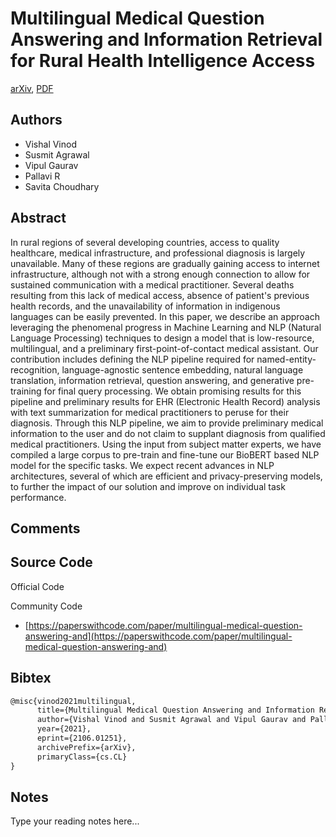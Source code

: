 
# Multilingual Medical Question Answering and Information Retrieval for Rural Health Intelligence Access

[arXiv](https://arxiv.org/abs/2106.01251), [PDF](https://arxiv.org/pdf/2106.01251.pdf)

## Authors

- Vishal Vinod
- Susmit Agrawal
- Vipul Gaurav
- Pallavi R
- Savita Choudhary

## Abstract

In rural regions of several developing countries, access to quality healthcare, medical infrastructure, and professional diagnosis is largely unavailable. Many of these regions are gradually gaining access to internet infrastructure, although not with a strong enough connection to allow for sustained communication with a medical practitioner. Several deaths resulting from this lack of medical access, absence of patient's previous health records, and the unavailability of information in indigenous languages can be easily prevented. In this paper, we describe an approach leveraging the phenomenal progress in Machine Learning and NLP (Natural Language Processing) techniques to design a model that is low-resource, multilingual, and a preliminary first-point-of-contact medical assistant. Our contribution includes defining the NLP pipeline required for named-entity-recognition, language-agnostic sentence embedding, natural language translation, information retrieval, question answering, and generative pre-training for final query processing. We obtain promising results for this pipeline and preliminary results for EHR (Electronic Health Record) analysis with text summarization for medical practitioners to peruse for their diagnosis. Through this NLP pipeline, we aim to provide preliminary medical information to the user and do not claim to supplant diagnosis from qualified medical practitioners. Using the input from subject matter experts, we have compiled a large corpus to pre-train and fine-tune our BioBERT based NLP model for the specific tasks. We expect recent advances in NLP architectures, several of which are efficient and privacy-preserving models, to further the impact of our solution and improve on individual task performance.

## Comments



## Source Code

Official Code



Community Code

- [https://paperswithcode.com/paper/multilingual-medical-question-answering-and](https://paperswithcode.com/paper/multilingual-medical-question-answering-and)

## Bibtex

```tex
@misc{vinod2021multilingual,
      title={Multilingual Medical Question Answering and Information Retrieval for Rural Health Intelligence Access}, 
      author={Vishal Vinod and Susmit Agrawal and Vipul Gaurav and Pallavi R and Savita Choudhary},
      year={2021},
      eprint={2106.01251},
      archivePrefix={arXiv},
      primaryClass={cs.CL}
}
```

## Notes

Type your reading notes here...

